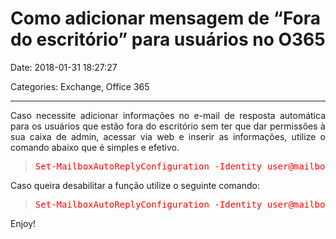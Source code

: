 # Como adicionar mensagem de &#8220;Fora do escritório&#8221; para usuários no O365

Date: 2018-01-31 18:27:27

Categories: Exchange, Office 365

---

<p style="text-align: justify;">Caso necessite adicionar informações no e-mail de resposta automática para os usuários que estão fora do escritório sem ter que dar permissões à sua caixa de admin, acessar via web e inserir as informações, utilize o comando abaixo que é simples e efetivo.</p>
<blockquote>
<pre style="text-align: justify;"><span style="color: #ff0000;">Set-MailboxAutoReplyConfiguration -Identity user@mailbox.com -AutoReplyState Enabled -ExternalMessage "Estou fora do escritório" -InternalMessage "Estou fora do escritório" -endtime 2018/02/20</span></pre>
</blockquote>
<p style="text-align: justify;">Caso queira desabilitar a função utilize o seguinte comando:</p>
<div class="entry-content">
<div id="wpshdo_2" class="wp-synhighlighter-outer">
<div id="wpshdi_2" class="wp-synhighlighter-inner">
<blockquote>
<pre><span style="color: #ff0000;">Set<span class="sy0">-</span>MailboxAutoReplyConfiguration <span class="sy0">-</span>Identity user@mailbox.com <span class="sy0">-</span>AutoReplyState Disabled</span></pre>
</blockquote>
</div>
</div>
</div>
<p>Enjoy!</p>
